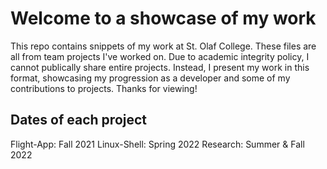 # Welcome to a showcase of my work
This repo contains snippets of my work at St. Olaf College. These files are all from team projects I've worked on. Due to academic integrity policy, I cannot publically share entire projects. Instead, I present my work in this format, showcasing my progression as a developer and some of my contributions to projects. Thanks for viewing!

## Dates of each project
Flight-App: Fall 2021
Linux-Shell: Spring 2022
Research: Summer & Fall 2022